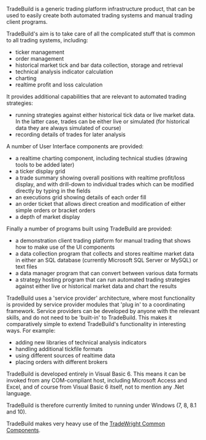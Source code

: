 TradeBuild is a generic trading platform infrastructure product, that can be used to easily create both automated trading systems
and manual trading client programs. 

TradeBuild's aim is to take care of all the complicated stuff that is common to all trading systems, including:

*	ticker management 
*	order management 
*	historical market tick and bar data collection, storage and retrieval 
*	technical analysis indicator calculation 
*	charting 
*	realtime profit and loss calculation

It provides additional capabilities that are relevant to automated trading strategies:

*	running strategies against either historical tick data or live market data. In the latter case, trades can be either live or 
simulated (for historical data they are always simulated of course) 
*	recording details of trades for later analysis

A number of User Interface components are provided:

*	a realtime charting component, including technical studies (drawing tools to be added later) 
*	a ticker display grid 
*	a trade summary showing overall positions with realtime profit/loss display, and with drill-down to individual trades which can 
be modified directly by typing in the fields 
*	an executions grid showing details of each order fill 
*	an order ticket that allows direct creation and modification of either simple orders or bracket orders 
*	a depth of market display

Finally a number of programs built using TradeBuild are provided:

*	a demonstration client trading platform for manual trading that shows how to make use of the UI components 
*	a data collection program that collects and stores realtime market data in either an SQL database (currently Microsoft SQL Server 
or MySQL) or text files 
*	a data manager program that can convert between various data formats 
*	a strategy hosting program that can run automated trading strategies against either live or historical market data and chart 
the results 

TradeBuild uses a 'service provider' architecture, where most functionality is provided by service provider modules that 'plug in' 
to a coordinating framework. Service providers can be developed by anyone with the relevant skills, and do not need to be 'built-in' 
to TradeBuild. This makes it comparatively simple to extend TradeBuild's functionality in interesting ways. For example:

*	adding new libraries of technical analysis indicators 
*	handling additional tickfile formats 
*	using different sources of realtime data 
*	placing orders with different brokers

TradeBuild is developed entirely in Visual Basic 6. This means it can be invoked from any COM-compliant host, including Microsoft 
Access and Excel, and of course from Visual Basic 6 itself, not to mention any .Net language.

TradeBuild is therefore currently limited to running under Windows (7, 8, 8.1 and 10).

TradeBuild makes very heavy use of the [TradeWright Common Components](https://github.com/rlktradewright/tradewright-common).



